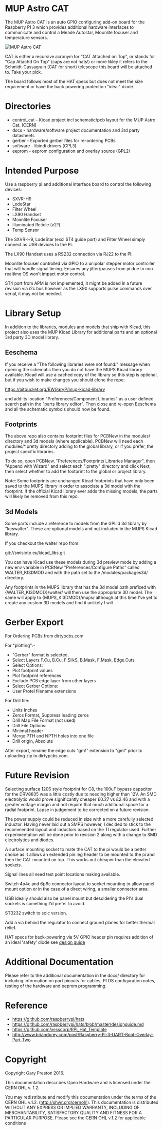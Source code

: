 # MUP Astro CAT

The MUP Astro CAT is an auto GPIO configuring add-on board for the
Raspberry PI 3 which provides additional hardware interfaces to 
communicate and control a Meade Autostar, Moonlite focuser and
temperature sensors.

![MUP Astro CAT](https://bitbucket.org/BWGaryP/mup-astro-cat/raw/master/docs/mup_astro_cat_on_pi.jpg)

CAT is either a recursive acronym for "CAT Attached on Top", or stands
for "Cap Attachd On Top" (caps are not hats!) or more likley it refers
to the Schmidt-Cassagrain (CAT for short) telescope this board will be
attached to. Take your pick.

The board follows most of the HAT specs but does not meet the size
requirement or have the back powering protection "ideal" diode.

# Directories

  * control_cat - Kicad project incl schematic/pcb layout for the MUP Astro Cat. (CERN)
  * docs        - hardware/software project documentation and 3rd party datasheets
  * gerber      - Exported gerber files for re-ordering PCBs
  * software    - libindi drivers (GPL3)
  * eeprom      - eeprom configuration and overlay source (GPL2)

# Intended Purpose

Use a raspberry pi and additional interface board to control the 
following devices:

  * SXVR-H9
  * LodeStar
  * Filter Wheel
  * LX90 Handset
  * Moonlite Focuser
  * Illuminated Reticle (v2?)
  * Temp Sensor

The SXVR-H9, LodeStar (excl ST4 guide port) and Filter Wheel simply 
connect as USB devices to the Pi. 

The LX90 Handset uses a RS232 connection via RJ22 to the PI.

Moonlite focuser controlled via GPIO to a unipolar stepper
motor controller that will handle signal timing. Ensures any 
jitter/pauses from pi due to non realtime OS won't impact
motor control.

ST4 port from APM is not implemented, it might be added in a future
revision via i2c bus however as the LX90 supports pulse commands
over serial, it may not be needed.

# Library Setup

In addition to the libraries, modules and models that ship with Kicad,
this project also uses the MUP Kicad Library for additional parts and
an optional 3rd party 3D model library.

## Eeschema

If you receive a "The following libraries were not found:" message when
opening the schematic then you do not have the MUPS Kicad library available.
Kicad will use a cached copy of the library so this step is optional, but 
if you wish to make changes you should clone the repo:

  https://bitbucket.org/BWGaryP/mup-kicad-library

and add its location "Preferences/Component Libraries" as a user defined 
search path in the "parts library editor".  Then close and re-open Eeschema
and all the schematic symbols should now be found.

## Footprints

The above repo also contains footprint files for PCBNew in the modules/
directory and 3d models (where applicable). PCBNew will need each modules/\*.pretty
directory adding to the global library, or if you prefer, the project specific 
libraries.

To do so, open PCBNew, "Preferences/Footprints Libraries Manager", then 
"Append with Wizard" and select each ".pretty" directory and click Next, then
select whether to add the footprint to the global or project library.

Note: Some footprints are unchanged Kicad footprints that have only been
saved to the MUPS library in order to associate a 3d model with the footprint.
If the official Kicad library ever adds the missing models, the parts will
likely be removed from this repo.

## 3d Models

Some parts include a reference to models from the GPL'd 3d library by "kcswalter".
These are optional models and not included in the MUPS Kicad library.

If you checkout the walter repo from

  git://smisioto.eu/kicad_libs.git 

You can have Kicad use these models during 3d preview mode
by adding a new env variable in PCBNew "Preferences/Configure Paths" 
called WALTER_KI3DMOD and with the path set to the 
<walter repo checkout path>/modules/packages3d/ directory. 

Any footprints in the MUPS library that has the 3d model path prefixed 
with {WALTER_KI3DMOD}/walter/ will then use the appropriate 3D model.
The same will apply to {MUPS_KI3DMOD}/mups/ although at this time I've
yet to create any custom 3D models and find it unlikely I will

# Gerber Export

For Ordering PCBs from dirtypcbs.com

For "plotting":-

  * "Gerber" format is selected.
  * Select Layers F.Cu, B.Cu, F.SilkS, B.Mask, F.Mask, Edge.Cuts
  * Select Options:
   * Plot footprint values
   * Plot footprint references
   * Exclude PCB edge layer from other layers
  * Select Gerber Options:
   * User Protel filename extensions

For Drill file:

  * Units Inches
  * Zeros Format, Suppress leading zeros
  * Drill Map File Format (not used)
  * Drill File Options:
   * Minimal header
   * Merge PTH and NPTH holes into one file
  * Drill origin, Absolute

After export, rename the edge cuts "gm1" extension to "gml" prior
to uploading zip to dirtypcbs.com.

# Future Revision

Selecting surface 1206 style footprint for C8, the 100uF bypass capacitor 
for the DRV8805 was a little costly due to needing higher than 12V. An 
SMD electrolytic would prove significantly cheaper £0.27 vs £2.46
and with a greater voltage margin and not require that much additional 
space for a radial footprint. Lapse in judgement to be corrected on a 
future revision.

The power supply could be reduced in size with a more carefully
selected inductor. Having never laid out a SMPS however, I decided
to stick to the recommended layout and inductors based on the
TI regulator used. Further experimentation will be done prior to
revision 2 along with a change to SMD electrolytics and diodes.

A surface mounting socket to mate the CAT to the pi would be a better
choice as it allows an extended pin leg header to be mounted to the
pi and then the CAT mounted on top. This works out cheaper than the
elevated sockets.

Signal lines all need test point locations making available.

Switch 4p4c and 6p6c connector layout to socket mounting 
to allow panel mount option or in the case of a direct wiring, a
smaller connector area.

USB ideally should also be panel mount but desoldering the PI's
dual sockets is something I'd prefer to avoid.

ST3232 switch to soic version.

Add a via behind the regulator to connect ground planes for better
thermal relief.

HAT specs for back-powering via 5V GPIO header pin requires addition
of an ideal 'safety' diode see [design guide](https://github.com/raspberrypi/hats/blob/master/designguide.md)

# Additional Documentation

Please refer to the additional documentation in the docs/ directory for
including information on port pinouts for cables, PI OS configuration notes, 
testing of the hardware and eeprom programming.

# Reference

  * https://github.com/raspberrypi/hats
  * https://github.com/raspberrypi/hats/blob/master/designguide.md
  * https://github.com/xesscorp/RPi_Hat_Template
  * http://www.briandorey.com/post/Raspberry-Pi-3-UART-Boot-Overlay-Part-Two

# Copyright

Copyright Gary Preston 2016.

This documentation describes Open Hardware and is licensed under the
CERN OHL v. 1.2.

You may redistribute and modify this documentation under the terms of the
CERN OHL v.1.2. (http://ohwr.org/cernohl). This documentation is distributed
WITHOUT ANY EXPRESS OR IMPLIED WARRANTY, INCLUDING OF
MERCHANTABILITY, SATISFACTORY QUALITY AND FITNESS FOR A
PARTICULAR PURPOSE. Please see the CERN OHL v.1.2 for applicable
conditions


